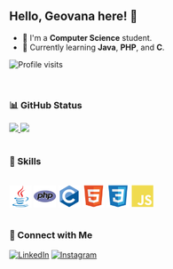 ## Hello, Geovana here! 🌹
- 📖 I'm a **Computer Science** student.
- 🌱 Currently learning **Java**, **PHP**, and **C**.

![Profile visits](https://komarev.com/ghpvc/?username=geovanards)

<br>

### 📊 GitHub Status
<div>
  <a href="https://github.com/geovanards">
    <img height="180em" src="https://github-readme-stats.vercel.app/api?username=geovanards&show_icons=true&theme=jolly&include_all_commits=true&count_private=true"/>
    <img height="180em" src="https://github-readme-stats.vercel.app/api/top-langs/?username=geovanards&layout=compact&langs_count=7&theme=jolly"/>
  </a>
</div>

<br>

### 🧩 Skills
<div style="display: inline_block"><br>
  <img align="center" alt="Geovana-Java" height="40" width="40" src="https://raw.githubusercontent.com/devicons/devicon/master/icons/java/java-original.svg">
  <img align="center" alt="Geovana-PHP" height="40" width="40" src="https://raw.githubusercontent.com/devicons/devicon/master/icons/php/php-original.svg">
  <img align="center" alt="Geovana-C" height="40" width="40" src="https://raw.githubusercontent.com/devicons/devicon/master/icons/c/c-original.svg">
  <img align="center" alt="Geovana-HTML" height="40" width="40" src="https://raw.githubusercontent.com/devicons/devicon/master/icons/html5/html5-original.svg">
  <img align="center" alt="Geovana-CSS" height="40" width="40" src="https://raw.githubusercontent.com/devicons/devicon/master/icons/css3/css3-original.svg">
  <img align="center" alt="Geovana-JS" height="40" width="40" src="https://raw.githubusercontent.com/devicons/devicon/master/icons/javascript/javascript-plain.svg">
</div>

<br>

### 📱 Connect with Me
[![LinkedIn](https://img.shields.io/badge/LinkedIn-0077B5?style=for-the-badge&logo=linkedin&logoColor=white)](https://www.linkedin.com/in/geovana-rodrigues-a878ab250)
[![Instagram](https://img.shields.io/badge/Instagram-E4405F?style=for-the-badge&logo=instagram&logoColor=white)](https://www.instagram.com/geovanawrod)

